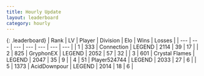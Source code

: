 ```yaml
---
title: Hourly Update
layout: leaderboard
category: hourly
---
```


{: .leaderboard}
| Rank | LV | Player | Division | Elo | Wins | Losses |
| --- | --- | --- | --- | --- | --- | --- |
| <span data-change="0">1</span> | 333 | <span title="ID: 539711">Connection</span> | LEGEND | <span data-change="13">2114</span> | <span data-change="2">39</span> | <span data-change="0">17</span> |
| <span data-change="1">2</span> | 825 | <span title="ID: 315148">GryphonEX</span> | LEGEND | <span data-change="5">2052</span> | <span data-change="1">57</span> | <span data-change="0">32</span> |
| <span data-change="-1">3</span> | 601 | <span title="ID: 163201">Crystal Flames</span> | LEGEND | <span data-change="0">2047</span> | <span data-change="0">35</span> | <span data-change="0">9</span> |
| <span data-change="0">4</span> | 51 | <span title="ID: 524744">Player524744</span> | LEGEND | <span data-change="0">2033</span> | <span data-change="0">27</span> | <span data-change="0">6</span> |
| <span data-change="0">5</span> | 1373 | <span title="ID: 304661">AcidDownpour</span> | LEGEND | <span data-change="0">2014</span> | <span data-change="0">18</span> | <span data-change="0">6</span> |